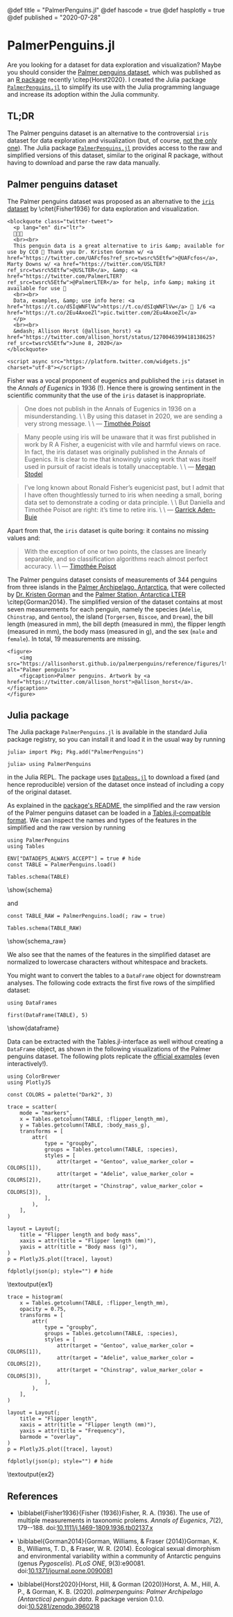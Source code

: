 @def title = "PalmerPenguins.jl"
@def hascode = true
@def hasplotly = true
@def published = "2020-07-28"

# PalmerPenguins.jl

Are you looking for a dataset for data exploration and visualization?
Maybe you should consider the
[Palmer penguins dataset](https://allisonhorst.github.io/palmerpenguins/),
which was published as an
[R package](https://cloud.r-project.org/web/packages/palmerpenguins/index.html)
recently \citep{Horst2020}.
I created the Julia package
[`PalmerPenguins.jl`](https://github.com/devmotion/PalmerPenguins.jl) to simplify
its use with the Julia programming language and increase its adoption
within the Julia community.

## TL;DR

The Palmer penguins dataset is an alternative to the controversial
`iris` dataset for data exploration and visualization (but, of course,
[not the only one](https://www.meganstodel.com/posts/no-to-iris/)).
The Julia package
[`PalmerPenguins.jl`](https://github.com/devmotion/PalmerPenguins.jl)
provides access to the raw and simplified versions of this dataset,
similar to the original R package, without having to download and parse
the raw data manually.

## Palmer penguins dataset

The Palmer penguins dataset was proposed as an alternative to the
[`iris` dataset](https://en.wikipedia.org/wiki/Iris_flower_data_set) by \citet{Fisher1936}
for data exploration and visualization.

~~~
<blockquote class="twitter-tweet">
  <p lang="en" dir="ltr">
  🐧🐧🐧
  <br><br>
  This penguin data is a great alternative to iris &amp; available for use by CC0 🤩 Thank you Dr. Kristen Gorman w/ <a href="https://twitter.com/UAFcfos?ref_src=twsrc%5Etfw">@UAFcfos</a>, Marty Downs w/ <a href="https://twitter.com/USLTER?ref_src=twsrc%5Etfw">@USLTER</a>, &amp; <a href="https://twitter.com/PalmerLTER?ref_src=twsrc%5Etfw">@PalmerLTER</a> for help, info &amp; making it available for use 🎉
  <br><br>
  Data, examples, &amp; use info here: <a href="https://t.co/dSIqWNFlVw">https://t.co/dSIqWNFlVw</a> 🧵 1/6 <a href="https://t.co/2Eu4AxoeZl">pic.twitter.com/2Eu4AxoeZl</a>
  </p>
  <br><br>
  &mdash; Allison Horst (@allison_horst) <a href="https://twitter.com/allison_horst/status/1270046399418138625?ref_src=twsrc%5Etfw">June 8, 2020</a>
</blockquote>

<script async src="https://platform.twitter.com/widgets.js" charset="utf-8"></script>
~~~

Fisher was a vocal proponent of eugenics and published the `iris` dataset
in the *Annals of Eugenics* in 1936 (!). Hence there is growing sentiment in the
scientific community that the use of the `iris` dataset is
inappropriate.

> One does not publish in the Annals of Eugenics in 1936 on a misunderstanding. \\
> \\
> By using this dataset in 2020, we are sending a very strong message. \\
> \\
> &mdash; [Timothée Poisot](https://armchairecology.blog/iris-dataset)

> Many people using iris will be unaware that it was first published in work by
> R A Fisher, a eugenicist with vile and harmful views on race. In fact, the iris
> dataset was originally published in the Annals of Eugenics. It is clear to me
> that knowingly using work that was itself used in pursuit of racist ideals is
> totally unacceptable. \\
> \\
> &mdash; [Megan Stodel](https://www.meganstodel.com/posts/no-to-iris)

> I’ve long known about Ronald Fisher’s eugenicist past, but I admit that I have
> often thoughtlessly turned to iris when needing a small, boring data set to
> demonstrate a coding or data principle. \\
> \\
> But Daniella and Timothée Poisot are right: it’s time to retire iris. \\
> \\
> &mdash; [Garrick Aden-Buie](https://www.garrickadenbuie.com/blog/lets-move-on-from-iris)

Apart from that, the `iris` dataset is quite boring: it contains no
missing values and:

> With the exception of one or two points, the classes are linearly
> separable, and so classification algorithms reach almost perfect accuracy. \\
> \\
> &mdash; [Timothée Poisot](https://armchairecology.blog/iris-dataset)

The Palmer penguins dataset consists of measurements of 344 penguins from
three islands in the
[Palmer Archipelago, Antarctica](https://en.wikipedia.org/wiki/Palmer_Archipelago),
that were collected by
[Dr. Kristen Gorman](https://www.uaf.edu/cfos/people/faculty/detail/kristen-gorman.php)
and the [Palmer Station, Antarctica LTER](https://pal.lternet.edu/)
\citep{Gorman2014}. The simplified version of the dataset contains at most
seven measurements for each penguin, namely the species (`Adelie`, `Chinstrap`,
and `Gentoo`), the island (`Torgersen`, `Biscoe`, and `Dream`),
the bill length (measured in mm), the bill depth (measured in mm),
the flipper length (measured in mm), the body
mass (measured in g), and the sex (`male` and `female`). In total,
19 measurements are missing.

~~~
<figure>
    <img src="https://allisonhorst.github.io/palmerpenguins/reference/figures/lter_penguins.png" alt="Palmer penguins">
    <figcaption>Palmer penguins. Artwork by <a href="https://twitter.com/allison_horst">@allison_horst</a>.</figcaption>
</figure>
~~~

## Julia package

The Julia package `PalmerPenguins.jl` is available in the standard Julia
package registry, so you can install it and load it in the usual way by running
```julia-repl
julia> import Pkg; Pkg.add("PalmerPenguins")

julia> using PalmerPenguins
```
in the Julia REPL. The package uses [`DataDeps.jl`](https://github.com/oxinabox/DataDeps.jl) to download a fixed (and hence reproducible) version of the dataset
once instead of including a copy of the original dataset.

As explained in the
[package's README](https://github.com/devmotion/PalmerPenguins.jl/blob/master/README.md),
the simplified and the raw version of the Palmer penguins dataset
can be loaded in a
[Tables.jl-compatible format](https://github.com/JuliaData/Tables.jl).
We can inspect the names and types of the features in the simplified
and the raw version by running

```julia:schema
using PalmerPenguins
using Tables

ENV["DATADEPS_ALWAYS_ACCEPT"] = true # hide
const TABLE = PalmerPenguins.load()

Tables.schema(TABLE)
```
\show{schema}

and

```julia:schema_raw
const TABLE_RAW = PalmerPenguins.load(; raw = true)

Tables.schema(TABLE_RAW)
```
\show{schema_raw}

We also see that the names of the features in the
simplified dataset are normalized to lowercase characters
without whitespace and brackets.

You might want to convert the tables to a `DataFrame` object for
downstream analyses. The following code extracts the first five rows
of the simplified dataset:

```julia:dataframe
using DataFrames

first(DataFrame(TABLE), 5)
```

\show{dataframe}

Data can be extracted with the Tables.jl-interface as well without
creating a `DataFrame` object, as shown in the following visualizations
of the Palmer penguins dataset. The following plots replicate the
[official examples](https://allisonhorst.github.io/palmerpenguins/#examples)
(even interactively!).

```julia:ex1
using ColorBrewer
using PlotlyJS

const COLORS = palette("Dark2", 3)

trace = scatter(
    mode = "markers",
    x = Tables.getcolumn(TABLE, :flipper_length_mm),
    y = Tables.getcolumn(TABLE, :body_mass_g),
    transforms = [
        attr(
            type = "groupby",
            groups = Tables.getcolumn(TABLE, :species),
            styles = [
                attr(target = "Gentoo", value_marker_color = COLORS[1]),
                attr(target = "Adelie", value_marker_color = COLORS[2]),
                attr(target = "Chinstrap", value_marker_color = COLORS[3]),
            ],
        ),
    ],
)

layout = Layout(;
    title = "Flipper length and body mass",
    xaxis = attr(title = "Flipper length (mm)"),
    yaxis = attr(title = "Body mass (g)"),
)
p = PlotlyJS.plot([trace], layout)

fdplotly(json(p); style="") # hide
```

\textoutput{ex1}

```julia:ex2
trace = histogram(
    x = Tables.getcolumn(TABLE, :flipper_length_mm),
    opacity = 0.75,
    transforms = [
        attr(
            type = "groupby",
            groups = Tables.getcolumn(TABLE, :species),
            styles = [
                attr(target = "Gentoo", value_marker_color = COLORS[1]),
                attr(target = "Adelie", value_marker_color = COLORS[2]),
                attr(target = "Chinstrap", value_marker_color = COLORS[3]),
            ],
        ),
    ],
)

layout = Layout(;
    title = "Flipper length",
    xaxis = attr(title = "Flipper length (mm)"),
    yaxis = attr(title = "Frequency"),
    barmode = "overlay",
)
p = PlotlyJS.plot([trace], layout)

fdplotly(json(p); style="") # hide
```

\textoutput{ex2}

## References

* \biblabel{Fisher1936}{Fisher (1936)}Fisher, R. A. (1936). The use of multiple measurements in taxonomic prolems. *Annals of Eugenics*, *7*(2), 179--188. doi:[10.1111/j.1469-1809.1936.tb02137.x](https://doi.org/10.1111/j.1469-1809.1936.tb02137.x)

* \biblabel{Gorman2014}{Gorman, Williams, & Fraser (2014)}Gorman, K. B., Williams, T. D., & Fraser, W. R. (2014). Ecological sexual dimorphism and environmental variability within a community of Antarctic penguins (genus *Pygoscelis*). *PLoS ONE*, 9(3):e90081. doi:[10.1371/journal.pone.0090081](https://doi.org/10.1371/journal.pone.0090081)

* \biblabel{Horst2020}{Horst, Hill, & Gorman (2020)}Horst, A. M., Hill, A. P., & Gorman, K. B. (2020). *palmerpenguins: Palmer Archipelago (Antarctica) penguin data*. R package version 0.1.0. doi:[10.5281/zenodo.3960218](https://doi.org/10.5281/zenodo.3960218)

